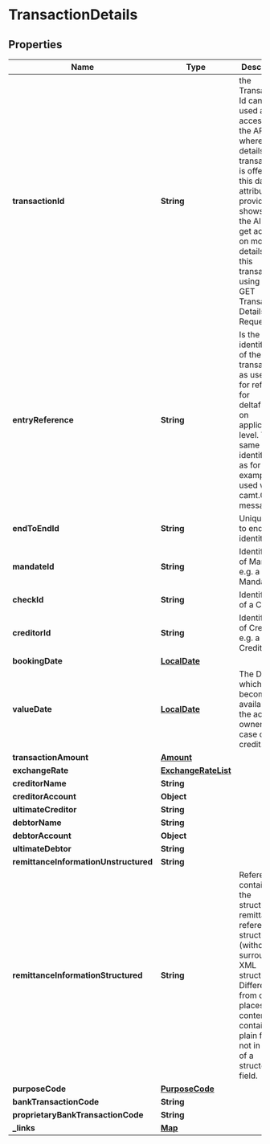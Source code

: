 
# TransactionDetails

## Properties
Name | Type | Description | Notes
------------ | ------------- | ------------- | -------------
**transactionId** | **String** | the Transaction Id can be used as access-ID in the API, where more details on an transaction is offered.  If this data attribute is provided this shows that the AIS can get access on more details about this  transaction using the GET Transaction Details Request   |  [optional]
**entryReference** | **String** | Is the identification of the transaction as used e.g. for reference for deltafunction on application level.  The same identification as for example used within camt.05x messages.  |  [optional]
**endToEndId** | **String** | Unique end to end identity. |  [optional]
**mandateId** | **String** | Identification of Mandates, e.g. a SEPA Mandate ID. |  [optional]
**checkId** | **String** | Identification of a Cheque. |  [optional]
**creditorId** | **String** | Identification of Creditors, e.g. a SEPA Creditor ID. |  [optional]
**bookingDate** | [**LocalDate**](LocalDate.md) |  |  [optional]
**valueDate** | [**LocalDate**](LocalDate.md) | The Date at which assets become available to the account owner in case of a credit. |  [optional]
**transactionAmount** | [**Amount**](Amount.md) |  | 
**exchangeRate** | [**ExchangeRateList**](ExchangeRateList.md) |  |  [optional]
**creditorName** | **String** |  |  [optional]
**creditorAccount** | **Object** |  |  [optional]
**ultimateCreditor** | **String** |  |  [optional]
**debtorName** | **String** |  |  [optional]
**debtorAccount** | **Object** |  |  [optional]
**ultimateDebtor** | **String** |  |  [optional]
**remittanceInformationUnstructured** | **String** |  |  [optional]
**remittanceInformationStructured** | **String** | Reference as contained in the structured remittance reference structure (without the surrounding XML structure).  Different from other places the content is containt in plain form not in form of a structered field.  |  [optional]
**purposeCode** | [**PurposeCode**](PurposeCode.md) |  |  [optional]
**bankTransactionCode** | **String** |  |  [optional]
**proprietaryBankTransactionCode** | **String** |  |  [optional]
**_links** | [**Map**](Map.md) |  |  [optional]




